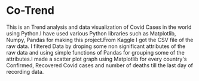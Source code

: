 # Co-Trend
This is an Trend analysis and data visualization of Covid Cases in the world using Python.I have used various Python libraries such as Matplotlib, Numpy, Pandas for making this project.From Kaggle I got the CSV file of the raw data. I filtered Data by droping some non significant attributes of the raw data and using simple functions of Pandas for grouping some of the attributes.I made a scatter plot graph using Matplotlib for every country's Confirmed, Recovered Covid cases and number of deaths till the last day of recording data.
